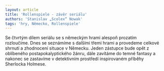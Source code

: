 ```yaml
---
layout: article
title: 'Rollenspiele - závěr seriálu'
authors: 'Stanislav „Scolex“ Nowak'
tags: 'hry, Německo, Rollenspiele'
---
```


Se čtvrtým dílem seriálu se s německým hrami
alespoň prozatím rozloučíme. Dnes se seznámíme
s dalšími třemi hrami a provedeme celkové
shrnutí a zhodnocení situace v Německu. Jeden
zástupce bude opět z oblíbeného postapokalyptického
žánru, dále zavítáme do temné fantasy
a nakonec se zastavíme v detektivním prostředí
inspirovaném příběhy Sherlocka Holmese.
